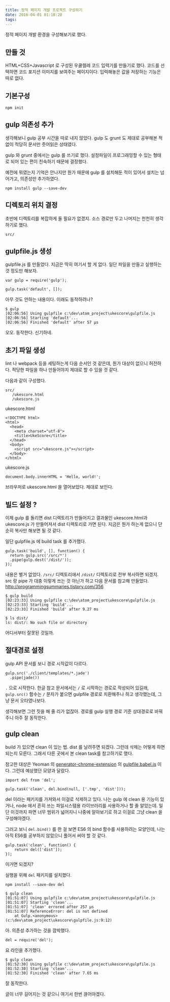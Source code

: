 ```yaml
---
title: 정적 페이지 개발 프로젝트 구성하기
date: 2016-04-01 01:18:20
tags:
---
```

정적 페이지 개발 환경을 구성해보기로 했다.

## 만들 것
HTML+CSS+Javascript 로 구성된 우쿨렐레 코드 입력기를 만들기로 했다. 코드를 선택하면 코드 포지션 이미지를 보여주는 페이지이다. 입력해놓은 값을 저장하는 기능은 따로 없다.

## 기본구성

```
npm init
```

## gulp 의존성 추가
생각해보니 gulp 공부 시간을 따로 내지 않았다. gulp 도 grunt 도 제대로 공부해본 적 없이 적당히 문서만 줏어읽은 상태였다.

gulp 와 grunt 중에서는 gulp 를 쓰기로 했다. 설정파일이 프로그래밍할 수 있는 형태로 되어 있는 편이 친숙하기 때문에 결정했다.

예전에 뭐였는지 기억은 안나지만 뭔가 때문에 gulp 를 설치해둔 적이 있어서 설치는 넘어가고, 의존성만 추가하였다.

```
npm install gulp --save-dev
```

## 디렉토리 위치 결정
초반에 디렉토리를 복잡하게 둘 필요가 없겠지. 소스 경로만 두고 나머지는 천천히 생각하기로 했다.

```
src/
```

## gulpfile.js 생성
gulpfile.js 를 만들었다. 지금은 딱히 여기서 할 게 없다. 일단 파일을 만들고 실행하는 것 정도만 해보자.

``` // 파일 내용
var gulp = require('gulp');

gulp.task('default', []);
```

아무 것도 안하는 내용이다. 이래도 동작하려나?

```
$ gulp
[02:06:56] Using gulpfile c:\dev\atom_project\ukescore\gulpfile.js
[02:06:56] Starting 'default'...
[02:06:56] Finished 'default' after 57 μs
```

오오. 동작한다. 신기하네.

## 초기 파일 생성
lint 나 webpack 등을 세팅하는게 다음 순서인 것 같은데, 뭔가 대상이 없으니 허전하다. 적당한 파일을 하나 만들어야지 제대로 할 수 있을 것 같다.

다음과 같이 구성했다.

```
src/
   /ukescore.html
   /ukescore.js
```

ukescore.html
```
<!DOCTYPE html>
<html>
  <head>
    <meta charset="utf-8">
    <title>UkeScore</title>
  </head>
  <body>
    <script src="ukescore.js"></script>
  </body>
</html>
```

ukescore.js
```
document.body.innerHTML = 'Hello, world!';
```

브라우저로 ukescore.html 을 열어보았다. 제대로 보인다.


## 빌드 설정 ?
이제 gulp 를 돌리면 dist 디렉토리가 만들어지고 결과물인 ukescore.html과 ukescore.js 가 만들어져서 dist 디렉토리로 가면 된다. 지금은 뭔가 하는게 없으니 단순히 복사만 해보면 될 것 같다.

일단 gulpfile.js 에 build task 를 추가했다.

```
gulp.task('build', [], function() {
  return gulp.src('/src/*')
  .pipe(gulp.dest('/dist/'));
});
```

내용은 별거 없었다. `/src/` 디렉토리에서 `/dist/` 디렉토리로 전부 복사하면 되겠지. src 랑 pipe 가 대충 이렇게 쓰는 것 아닌가 하고 다음 문서를 참고해 만들었다.
 http://programmingsummaries.tistory.com/356


 ```
 $ gulp build
 [02:23:33] Using gulpfile c:\dev\atom_project\ukescore\gulpfile.js
 [02:23:33] Starting 'build'...
 [02:23:33] Finished 'build' after 9.27 ms                         

 $ ls dist/                                                        
 ls: dist/: No such file or directory                              
 ```

 어디서부터 잘못된 것일까.

## 절대경로 설정
gulp API 문서를 보니 경로 시작값이 다르다.

```
gulp.src('./client/templates/*.jade')
  .pipe(jade())
```

`.` 으로 시작한다. 한글 참고 문서에서는 `/` 로 시작하는 경로로 작성되어 있길래, `gulp.src()` 함수는 `/` 문자가 붙으면 gulpfile 경로로 치환해주나 하고 생각했는데, 그냥 문서 오타였나보다.

생각해보면 그런 짓을 해 줄 리가 없잖아. 경로를 gulp 실행 경로 기준 상대경로로 바꿔주니 아주 잘 동작한다.

## gulp clean
build 가 있으면 clean 이 있는 법. dist 를 날려주면 되겠다. 그런데 삭제는 어떻게 하면 되는지 모른다. 그래서 다른 곳에서 본 clean task를 참고하기로 했다.

참고한 대상은 Yeoman 의 [generator-chrome-extension](https://github.com/yeoman/generator-chrome-extension/) 의 [gulpfile.babel.js](https://github.com/yeoman/generator-chrome-extension/blob/master/app/templates/gulpfile.babel.js) 이다. 그런데 예상했던 모양과 달랐다.

```
import del from 'del';

gulp.task('clean', del.bind(null, ['.tmp', 'dist']));
```

del 이라는 패키지를 가져와서 이걸로 삭제하고 있다. 나는 gulp 에 clean 용 기능이 있거나, node 에서 흔히 쓰는 파일시스템용 라이브러리를 사용하거나 할 줄 알았는데. 일단 이것까지 파면 너무 범위가 넓어지니 나중에 알아보기로 하고 이걸로 그냥 clean 을 구성해야겠다.

그러고 보니 `del.bind()` 를 한 걸 보면 ES6 의 bind 함수를 사용하려는 모양인데, 나는 아직 ES6를 공부하지 않았으니 풀어서 써야 할 것 같다.

```
gulp.task('clean', function() {
    return del(['dist']);
});
```
이거면 되겠지?

실행을 위해 `del` 패키지를 설치했다.

```
npm install --save-dev del
```

```
$ gulp clean
[01:51:07] Using gulpfile c:\dev\atom_project\ukescore\gulpfile.js
[01:51:07] Starting 'clean'...
[01:51:07] 'clean' errored after 257 μs
[01:51:07] ReferenceError: del is not defined
    at Gulp.<anonymous> (c:\dev\atom_project\ukescore\gulpfile.js:9:12)
```

아. 의존성 추가하는 것을 깜박했다.

```
del = require('del');
```

요 라인을 추가했다.

```
$ gulp clean
[01:52:30] Using gulpfile c:\dev\atom_project\ukescore\gulpfile.js
[01:52:30] Starting 'clean'...
[01:52:30] Finished 'clean' after 7.65 ms
```
잘 동작한다.


글이 너무 길어지는 것 같으니 여기서 한번 끊어야겠다.
